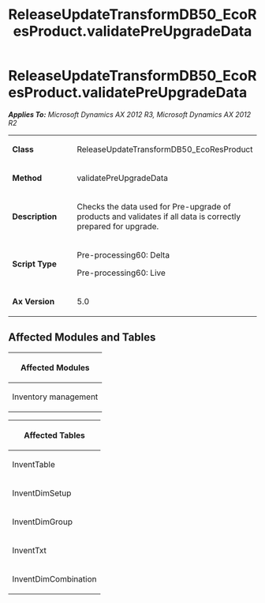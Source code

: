 ﻿---
title: ReleaseUpdateTransformDB50_EcoResProduct.validatePreUpgradeData
TOCTitle: ReleaseUpdateTransformDB50_EcoResProduct.validatePreUpgradeData
ms:assetid: c2775e18-3435-ee79-aa02-20e86f7ad56f
ms:mtpsurl: https://msdn.microsoft.com/en-us/library/JJ686816(v=AX.60)
ms:contentKeyID: 49711013
ms.date: 05/18/2015
mtps_version: v=AX.60
---

# ReleaseUpdateTransformDB50\_EcoResProduct.validatePreUpgradeData 


_**Applies To:** Microsoft Dynamics AX 2012 R3, Microsoft Dynamics AX 2012 R2_

<table>
<colgroup>
<col style="width: 50%" />
<col style="width: 50%" />
</colgroup>
<tbody>
<tr class="odd">
<td><p><strong>Class</strong></p></td>
<td><p>ReleaseUpdateTransformDB50_EcoResProduct</p></td>
</tr>
<tr class="even">
<td><p><strong>Method</strong></p></td>
<td><p>validatePreUpgradeData</p></td>
</tr>
<tr class="odd">
<td><p><strong>Description</strong></p></td>
<td><p>Checks the data used for Pre-upgrade of products and validates if all data is correctly prepared for upgrade.</p></td>
</tr>
<tr class="even">
<td><p><strong>Script Type</strong></p></td>
<td><p>Pre-processing60: Delta</p>
<p>Pre-processing60: Live</p></td>
</tr>
<tr class="odd">
<td><p><strong>Ax Version</strong></p></td>
<td><p>5.0</p></td>
</tr>
</tbody>
</table>


## Affected Modules and Tables

<table>
<colgroup>
<col style="width: 100%" />
</colgroup>
<thead>
<tr class="header">
<th><p>Affected Modules</p></th>
</tr>
</thead>
<tbody>
<tr class="odd">
<td><p>Inventory management</p></td>
</tr>
</tbody>
</table>


<table>
<colgroup>
<col style="width: 100%" />
</colgroup>
<thead>
<tr class="header">
<th><p>Affected Tables</p></th>
</tr>
</thead>
<tbody>
<tr class="odd">
<td><p>InventTable</p></td>
</tr>
<tr class="even">
<td><p>InventDimSetup</p></td>
</tr>
<tr class="odd">
<td><p>InventDimGroup</p></td>
</tr>
<tr class="even">
<td><p>InventTxt</p></td>
</tr>
<tr class="odd">
<td><p>InventDimCombination</p></td>
</tr>
</tbody>
</table>

  


